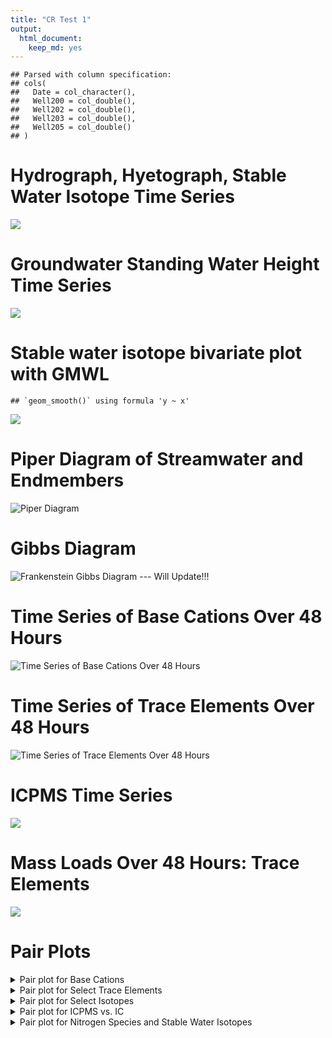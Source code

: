 ```yaml
---
title: "CR Test 1"
output: 
  html_document: 
    keep_md: yes
---
```









```
## Parsed with column specification:
## cols(
##   Date = col_character(),
##   Well200 = col_double(),
##   Well202 = col_double(),
##   Well203 = col_double(),
##   Well205 = col_double()
## )
```





# Hydrograph, Hyetograph, Stable Water Isotope Time Series

![](Cats_files/figure-html/Plotting-1.png)<!-- -->

# Groundwater Standing Water Height Time Series

![](Cats_files/figure-html/Wells-1.png)<!-- -->

# Stable water isotope bivariate plot with GMWL


```
## `geom_smooth()` using formula 'y ~ x'
```

![](Cats_files/figure-html/IsotopeBivariate-1.png)<!-- -->

# Piper Diagram of Streamwater and Endmembers
![Piper Diagram](https://github.com/wdnguyen/CR/blob/master/piper2.png?raw=true "Piper Diagram")


# Gibbs Diagram
![Frankenstein Gibbs Diagram --- Will Update!!!](https://github.com/wdnguyen/CR/blob/master/gibbs1.png?raw=true "Gibbs Diagram")


# Time Series of Base Cations Over 48 Hours
![Time Series of Base Cations Over 48 Hours](https://github.com/wdnguyen/CR/blob/master/basecations.png?raw=true "Base Cations")


# Time Series of Trace Elements Over 48 Hours
![Time Series of Trace Elements Over 48 Hours](https://github.com/wdnguyen/CR/blob/master/traceelements.png?raw=true "Trace Elements 1")


# ICPMS Time Series 

![](Cats_files/figure-html/ICPMS-1.png)<!-- -->

# Mass Loads Over 48 Hours: Trace Elements
![](Cats_files/figure-html/elementalloads-1.png)<!-- -->


# Pair Plots 

<details>
<summary> Pair plot for Base Cations </summary>
<br>

```
## <seaborn.axisgrid.PairGrid object at 0x7fb869426c50>
```

<img src="Cats_files/figure-html/chem1-1.png" width="1056" />
</details>

<details>
<summary> Pair plot for Select Trace Elements </summary>
<br>

```
## <seaborn.axisgrid.PairGrid object at 0x7fb838d48910>
```

<img src="Cats_files/figure-html/chem2-1.png" width="1056" />
</details>

<details>
<summary> Pair plot for Select Isotopes </summary>
<br>

```
## <seaborn.axisgrid.PairGrid object at 0x7fb8488da110>
```

<img src="Cats_files/figure-html/chem3-1.png" width="576" />
</details>

<details>
<summary> Pair plot for ICPMS vs. IC </summary>
<br>

```
## <seaborn.axisgrid.PairGrid object at 0x7fb8587fff50>
```

<img src="Cats_files/figure-html/chem4-1.png" width="2016" />
</details>


<details>
<summary> Pair plot for Nitrogen Species and Stable Water Isotopes </summary>
<br>

```
## <seaborn.axisgrid.PairGrid object at 0x7fb8696fa290>
```

<img src="Cats_files/figure-html/chem5-1.png" width="1056" />
</details>

<!--
<details>
<summary> How do I dropdown </summary>
<br>
This is how you dropdown.
</details>
-->



